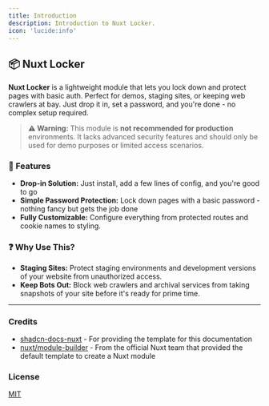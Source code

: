 ```yaml
---
title: Introduction
description: Introduction to Nuxt Locker.
icon: 'lucide:info'
---
```


## 📦 Nuxt Locker

**Nuxt Locker** is a lightweight module that lets you lock down and protect pages with basic auth. Perfect for demos, staging sites, or keeping web crawlers at bay. Just drop it in, set a password, and you're done - no complex setup required.

> **⚠️ Warning:** This module is **not recommended for production** environments. It lacks advanced security features and should only be used for demo purposes or limited access scenarios.

### 🚀 Features
- **Drop-in Solution:** Just install, add a few lines of config, and you're good to go
- **Simple Password Protection:** Lock down pages with a basic password - nothing fancy but gets the job done
- **Fully Customizable:** Configure everything from protected routes and cookie names to styling.

### ❓ Why Use This?

- **Staging Sites:** Protect staging environments and development versions of your website from unauthorized access.
- **Keep Bots Out:** Block web crawlers and archival services from taking snapshots of your site before it's ready for prime time.

---

### Credits

- [shadcn-docs-nuxt](https://github.com/ZTL-UwU/shadcn-docs-nuxt) - For providing the template for this documentation
- [nuxt/module-builder](https://github.com/nuxt/module-builder) - From the official Nuxt team that provided the default template to create a Nuxt module

### License

[MIT](https://github.com/kalix127/nuxt-locker/blob/main/LICENSE)
